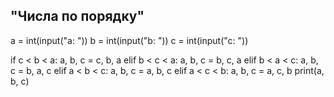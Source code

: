 ## "Числа по порядку"

a = int(input("a: "))
b = int(input("b: "))
c = int(input("c: "))

if c < b < a:
    a, b, c = c, b, a
elif b < c < a:
    a, b, c = b, c, a
elif b < a < c:
    a, b, c = b, a, c
elif a < b < c:
    a, b, c = a, b, c
elif a < c < b:
    a, b, c = a, c, b
print(a, b, c)
